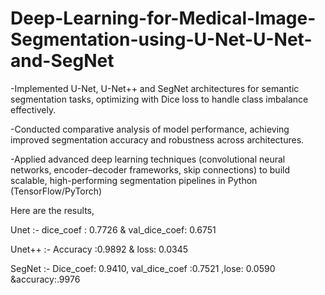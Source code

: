# Deep-Learning-for-Medical-Image-Segmentation-using-U-Net-U-Net-and-SegNet
-Implemented U-Net, U-Net++ and SegNet architectures for semantic segmentation tasks, optimizing with Dice loss to handle class imbalance effectively.


-Conducted comparative analysis of model performance, achieving improved segmentation accuracy and robustness across architectures.


-Applied advanced deep learning techniques (convolutional neural networks, encoder–decoder frameworks, skip connections) to build scalable, high-performing 
 segmentation pipelines in Python (TensorFlow/PyTorch)

 
 Here are the results,
 
Unet  :- dice_coef : 0.7726 & val_dice_coef: 0.6751

Unet++ :- Accuracy :0.9892 & loss: 0.0345

SegNet :-  Dice_coef: 0.9410, val_dice_coef :0.7521 ,lose: 0.0590 &accuracy:.9976
